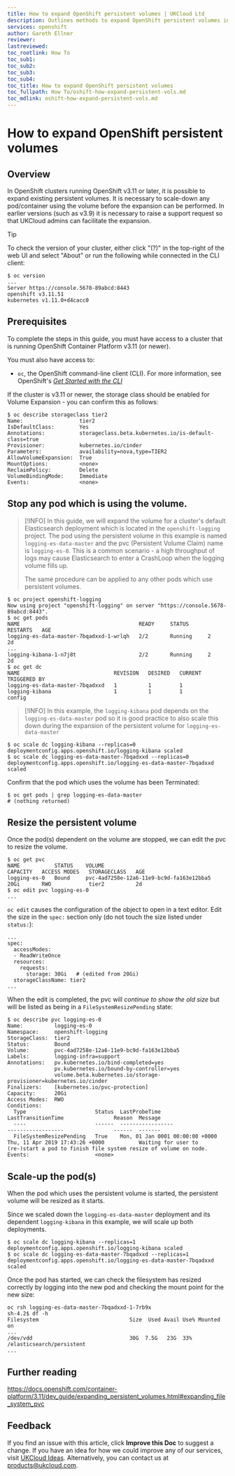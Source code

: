 ```yaml
---
title: How to expand OpenShift persistent volumes | UKCloud Ltd
description: Outlines methods to expand OpenShift persistent volumes in v3.11 OpenShift clusters.
services: openshift
author: Gareth Ellner
reviewer:
lastreviewed: 
toc_rootlink: How To
toc_sub1: 
toc_sub2:
toc_sub3:
toc_sub4:
toc_title: How to expand OpenShift persistent volumes
toc_fullpath: How To/oshift-how-expand-persistent-vols.md
toc_mdlink: oshift-how-expand-persistent-vols.md
---
```


# How to expand OpenShift persistent volumes

## Overview

In OpenShift clusters running OpenShift v3.11 or later, it is possible to expand existing persistent volumes. It is necessary to scale-down any pod/container using the volume before the expansion can be performed. In earlier versions (such as v3.9) it is necessary to raise a support request so that UKCloud admins can facilitate the expansion.

>[!TIP]
>To check the version of your cluster, either click "(?)" in the top-right of the web UI and select "About" or run the following while connected in the CLI client:
>```
>$ oc version
>...
>Server https://console.5678-89abcd:8443
>openshift v3.11.51
>kubernetes v1.11.0+d4cacc0
>```

## Prerequisites

To complete the steps in this guide, you must have access to a cluster that is running OpenShift Container Platform v3.11 (or newer).

You must also have access to:

- `oc`, the OpenShift command-line client (CLI). For more information, see OpenShift's [*Get Started with the CLI*](https://docs.openshift.com/container-platform/3.11/cli_reference/get_started_cli.html)

If the cluster is v3.11 or newer, the storage class should be enabled for Volume Expansion - you can confirm this as follows:
```
$ oc describe storageclass tier2
Name:                  tier2
IsDefaultClass:        Yes
Annotations:           storageclass.beta.kubernetes.io/is-default-class=true
Provisioner:           kubernetes.io/cinder
Parameters:            availability=nova,type=TIER2
AllowVolumeExpansion:  True
MountOptions:          <none>
ReclaimPolicy:         Delete
VolumeBindingMode:     Immediate
Events:                <none>
```

## Stop any pod which is using the volume.

>[!INFO]
>In this guide, we will expand the volume for a cluster's default Elasticsearch deployment which is located in the `openshift-logging` project. The pod using the persistent volume in this example is named `logging-es-data-master` and the pvc (Persistent Volume Claim) name is `logging-es-0`. This is a common scenario - a high throughput of logs may cause Elasticsearch to enter a CrashLoop when the logging volume fills up.
>
>The same procedure can be applied to any other pods which use persistent volumes.

```
$ oc project openshift-logging
Now using project "openshift-logging" on server "https://console.5678-89abcd:8443".
$ oc get pods
NAME                                      READY     STATUS      RESTARTS   AGE
logging-es-data-master-7bqadxxd-1-wrlqh   2/2       Running     2          2d
...
logging-kibana-1-n7j8t                    2/2       Running     2          2d
$ oc get dc
NAME                              REVISION   DESIRED   CURRENT   TRIGGERED BY
logging-es-data-master-7bqadxxd   1          1         1
logging-kibana                    1          1         1         config
```
>[!INFO] In this example, the `logging-kibana` pod depends on the `logging-es-data-master` pod so it is good practice to also scale this down during the expansion of the persistent volume for `logging-es-data-master`
```
$ oc scale dc logging-kibana --replicas=0
deploymentconfig.apps.openshift.io/logging-kibana scaled
$ oc scale dc logging-es-data-master-7bqadxxd --replicas=0
deploymentconfig.apps.openshift.io/logging-es-data-master-7bqadxxd scaled
```
Confirm that the pod which uses the volume has been Terminated:
```
$ oc get pods | grep logging-es-data-master
# (nothing returned)
```

## Resize the persistent volume

Once the pod(s) dependent on the volume are stopped, we can edit the pvc to resize the volume.

```
$ oc get pvc
NAME           STATUS    VOLUME                                     CAPACITY   ACCESS MODES   STORAGECLASS   AGE
logging-es-0   Bound     pvc-4ad7258e-12a6-11e9-bc9d-fa163e12bba5   20Gi       RWO            tier2          2d
$ oc edit pvc logging-es-0
...
```
`oc edit` causes the configuration of the object to open in a text editor. Edit the size in the `spec:` section only (do not touch the size listed under `status:`):
```
...
spec:
  accessModes:
  - ReadWriteOnce
  resources:
    requests:
      storage: 30Gi   # (edited from 20Gi)
  storageClassName: tier2
...
```
When the edit is completed, the pvc will *continue to show the old size* but will be listed as being in a `FileSystemResizePending` state:
```
$ oc describe pvc logging-es-0
Name:          logging-es-0
Namespace:     openshift-logging
StorageClass:  tier2
Status:        Bound
Volume:        pvc-4ad7258e-12a6-11e9-bc9d-fa163e12bba5
Labels:        logging-infra=support
Annotations:   pv.kubernetes.io/bind-completed=yes
               pv.kubernetes.io/bound-by-controller=yes
               volume.beta.kubernetes.io/storage-provisioner=kubernetes.io/cinder
Finalizers:    [kubernetes.io/pvc-protection]
Capacity:      20Gi
Access Modes:  RWO
Conditions:
  Type                      Status  LastProbeTime                     LastTransitionTime                Reason  Message
  ----                      ------  -----------------                 ------------------                ------  -------
  FileSystemResizePending   True    Mon, 01 Jan 0001 00:00:00 +0000   Thu, 11 Apr 2019 17:43:26 +0000           Waiting for user to (re-)start a pod to finish file system resize of volume on node.
Events:                     <none>
```

## Scale-up the pod(s)

When the pod which uses the persistent volume is started, the persistent volume will be resized as it starts.

Since we scaled down the `logging-es-data-master` deployment and its dependent `logging-kibana` in this example, we will scale up both deployments.
```
$ oc scale dc logging-kibana --replicas=1
deploymentconfig.apps.openshift.io/logging-kibana scaled
$ oc scale dc logging-es-data-master-7bqadxxd --replicas=1
deploymentconfig.apps.openshift.io/logging-es-data-master-7bqadxxd scaled
```
Once the pod has started, we can check the filesystem has resized correctly by logging into the new pod and checking the mount point for the new size:
```
oc rsh logging-es-data-master-7bqadxxd-1-7rb9x
sh-4.2$ df -h                                  
Filesystem                             Size  Used Avail Use% Mounted on
...
/dev/vdd                               30G  7.5G   23G  33% /elasticsearch/persistent
...
```

## Further reading

https://docs.openshift.com/container-platform/3.11/dev_guide/expanding_persistent_volumes.html#expanding_file_system_pvc

## Feedback

If you find an issue with this article, click **Improve this Doc** to suggest a change. If you have an idea for how we could improve any of our services, visit [UKCloud Ideas](https://ideas.ukcloud.com). Alternatively, you can contact us at <products@ukcloud.com>.
